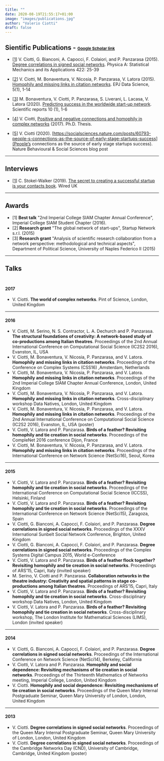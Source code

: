 ```yaml
---
title: ""
date: 2020-08-19T21:55:17+01:00
image: "images/publications.jpg"
author: "Valerio Ciotti"
draft: false
---
```


## Sientific Publications - <font size="2"> [Google Scholar link](https://scholar.google.com/citations?user=IC3ZOl4AAAAJ&hl=en) </font> 

- [[1](https://www.sciencedirect.com/science/article/pii/S0378437114010334)] V. Ciotti, G. Bianconi, A. Capocci, F. Colaiori, and P. Panzarasa (2015). [Degree correlations in signed social networks](https://www.sciencedirect.com/science/article/pii/S0378437114010334). Physica A: Statistical Mechanics and its Applications 422: 25-39

- [[2](https://epjdatascience.springeropen.com/articles/10.1140/epjds/s13688-016-0068-2)] V. Ciotti, M. Bonaventura, V. Nicosia, P. Panzarasa, V. Latora (2015). [Homophily and missing links in citation networks](https://epjdatascience.springeropen.com/articles/10.1140/epjds/s13688-016-0068-2). EPJ Data Science, 5(1), 1-14

- [[3](https://www.nature.com/articles/s41598-019-57209-w.pdf)] M. Bonaventura, V. Ciotti, P. Panzarasa, S. Liverani, L. Lacasa, V. Latora (2020). [Predicting success in the worldwide start-up network](https://www.nature.com/articles/s41598-019-57209-w.pdf). Scientific reports 10 (1), 1-6 

- [[4](http://qmro.qmul.ac.uk/xmlui/handle/123456789/31787)] V. Ciotti, [Positive and negative connections and homophily in complex networks](http://qmro.qmul.ac.uk/xmlui/handle/123456789/31787) (2017). Ph.D. Thesis.

- [[5](https://socialsciences.nature.com/posts/60793-people-s-connections-as-the-source-of-early-stage-startups-success)] V. Ciotti (2020). [https://socialsciences.nature.com/posts/60793-people-s-connections-as-the-source-of-early-stage-startups-success](People’s connections as the source of early stage startups success).  Nature Behavioural & Social Sciences blog post

--------------------------------



## Interviews

- [[1](https://www.wired.co.uk/article/how-to-grow-startup)] C. Stokel-Walker (2019). [The secret to creating a successful startup is your contacts book](https://www.wired.co.uk/article/how-to-grow-startup). Wired UK

--------------------------------

## Awards

- [1] **Best talk** "2nd Imperial College SIAM Chapter Annual Conference", Imperial College SIAM Student Chapter (2016).
- [2] **Research grant** "The global network of start-ups", Startup Network s.r.l. (2015)
- [3] **Research grant** "Analysis of scientific research collaboration from a network perspective: methodological and technical aspects", Department of Political Science, University of Naples Federico II (2015)

--------------------------------


## Talks </br></br>

#### 2017

- V. Ciotti. **The world of complex networks**. Pint of Science, London, United Kingdom


--------------------------------

#### 2016

- V. Ciotti, M. Serino, N. S. Contractor, L. A. Dechurch and P. Panzarasa. **The structural foundations of creativity: A network-based study of co-productions among Italian theatres**. Proceedings of the 2nd Annual International Conference on Computational Social Science (IC2S2 2016),  Evanston, IL, USA
- V. Ciotti, M. Bonaventura, V. Nicosia, P. Panzarasa, and V. Latora. **Homophily and missing links in citation networks**. Proceedings of the Conference on Complex Systems (CSS16) ,Amsterdam, Netherlands
- V. Ciotti, M. Bonaventura, V. Nicosia, P. Panzarasa, and V. Latora. **Homophily and missing links in citation networks**. Proceedings of the 2nd Imperial College SIAM Chapter Annual Conference, London, United Kingdom
- V. Ciotti, M. Bonaventura, V. Nicosia, P. Panzarasa, and V. Latora. **Homophily and missing links in citation networks**. Cross-disciplinary workshop Data Natives, London, United Kingdom
- V. Ciotti, M. Bonaventura, V. Nicosia, P. Panzarasa, and V. Latora. **Homophily and missing links in citation networks**. Proceedings of the 2nd Annual International Conference on Computational Social Science (IC2S2 2016),  Evanston, IL, USA (poster)
- V. Ciotti, V. Latora and P. Panzarasa. **Birds of a feather? Revisiting homophily and tie creation in social networks**. Proceedings of the CompleNet 2016 conference Dijon, France
- V. Ciotti, M. Bonaventura, V. Nicosia, P. Panzarasa, and V. Latora. **Homophily and missing links in citation networks**. Proceedings of the International Conference on Network Science (NetSci16), Seoul, Korea


----------------------------------------------------


#### 2015

- V. Ciotti, V. Latora and P. Panzarasa. **Birds of a feather? Revisiting homophily and tie creation in social networks**. Proceedings of the International Conference on Computational Social Science (ICCSS), Helsinki, Finland
- V. Ciotti, V. Latora and P. Panzarasa. **Birds of a feather? Revisiting homophily and tie creation in social networks**. Proceedings of the International Conference on Network Science (NetSci15), Zaragoza, Spain
- V. Ciotti, G. Bianconi, A. Capocci, F. Colaiori, and P. Panzarasa. **Degree correlations in signed social networks**. Proceedings of the XXXV International Sunbelt Social Network Conference, Brighton, United Kingdom
- V. Ciotti, G. Bianconi, A. Capocci, F. Colaiori, and P. Panzarasa. **Degree correlations in signed social networks**. Proceedings of the Complex Systems Digital Campus 2015, World e-Conference
- V. Ciotti, V. Latora and P. Panzarasa. **Birds of a feather flock together? Revisiting homophily and tie creation in social networks**. Proceedings of ARS’15, Capri, Italy (invited speaker)
- M. Serino, V. Ciotti and P. Panzarasa. **Collaboration networks in the theatre industry: Creativity and spatial patterns in stage co-productions among Italian theatres**. Proceedings of ARS’15, Capri, Italy
- V. Ciotti, V. Latora and P. Panzarasa. **Birds of a feather? Revisiting homophily and tie creation in social networks**. Cross-disciplinary workshop Data Natives, London, United Kingdom
- V. Ciotti, V. Latora and P. Panzarasa. **Birds of a feather? Revisiting homophily and tie creation in social networks**. Cross-disciplinary workshop, The London Institute for Mathematical Sciences (LIMS), London (invited speaker)

----------------------------------------------

#### 2014

- V. Ciotti, G. Bianconi, A. Capocci, F. Colaiori, and P. Panzarasa. **Degree correlations in signed social networks**. Proceedings of the International Conference on Network Science (NetSci14), Berkeley, California
- V. Ciotti, V. Latora and P. Panzarasa. **Homophily and social dependence: Revisiting mechanisms of tie creation in social networks**. Proceedings of the Thirteenth Mathematics of Networks meeting, Imperial College, London, United Kingdom
- V. Ciotti. **Homophily and social dependence: Revisiting mechanisms of tie creation in social networks**. Proceedings of the Queen Mary Internal Postgraduate Seminar, Queen Mary University of London, London, United Kingdom

----------------------------------------------

#### 2013

- V. Ciotti. **Degree correlations in signed social networks**. Proceedings of the Queen Mary Internal Postgraduate Seminar, Queen Mary University of London, London, United Kingdom
- V. Ciotti. **Degree correlations in signed social networks**. Proceedings of the Cambridge Networks Day (CND), University of Cambridge, Cambridge, United Kingdom (poster)
